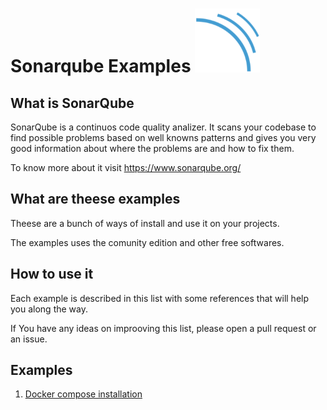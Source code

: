 # Sonarqube Examples ![my image](https://github.com/edumco/sonarqube-examples/raw/master/logo.png)

## What is SonarQube

SonarQube is a continuos code quality analizer. It scans your codebase to find possible problems based on well knowns patterns and gives you very good information about where the problems are and how to fix them.

To know more about it visit <https://www.sonarqube.org/>

## What are theese examples

Theese are a bunch of ways of install and use it on your projects.

The examples uses the comunity edition and other free softwares.

## How to use it

Each example is described in this list with some references that will help you along the way.

If You have any ideas on improoving this list, please open a pull request or an issue.

## Examples

1. [Docker compose installation](https://github.com/edumco/sonarqube-examples/tree/master/compose)
